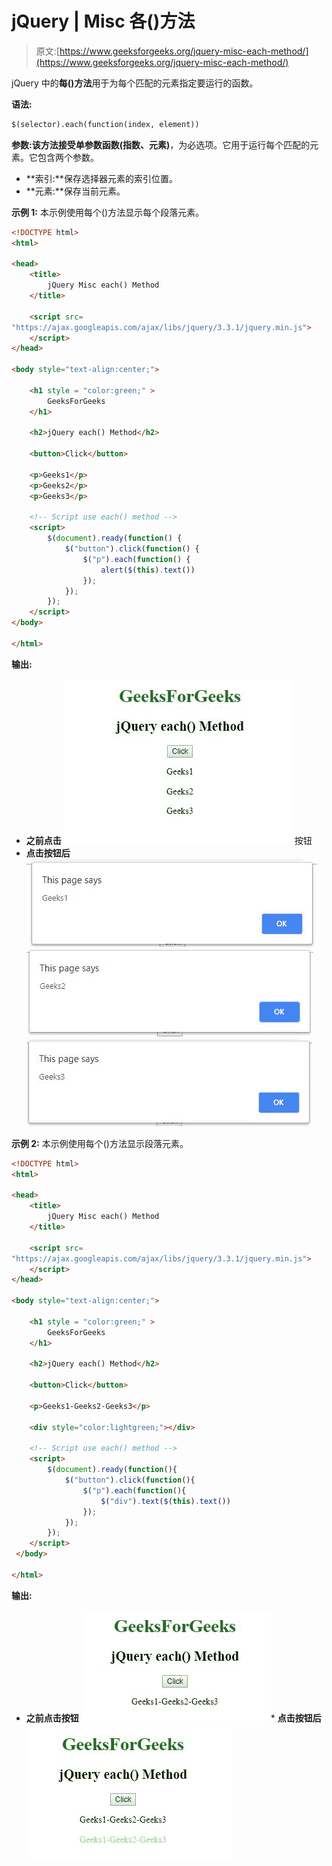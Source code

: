 # jQuery | Misc 各()方法

> 原文:[https://www.geeksforgeeks.org/jquery-misc-each-method/](https://www.geeksforgeeks.org/jquery-misc-each-method/)

jQuery 中的**每()方法**用于为每个匹配的元素指定要运行的函数。

**语法:**

```html
$(selector).each(function(index, element))
```

**参数:**该方法接受单参数**函数(指数、元素)**，为必选项。它用于运行每个匹配的元素。它包含两个参数。

*   **索引:**保存选择器元素的索引位置。
*   **元素:**保存当前元素。

**示例 1:** 本示例使用每个()方法显示每个段落元素。

```html
<!DOCTYPE html>
<html>

<head> 
    <title>
        jQuery Misc each() Method
    </title>

    <script src=
"https://ajax.googleapis.com/ajax/libs/jquery/3.3.1/jquery.min.js">
    </script>
</head> 

<body style="text-align:center;">

    <h1 style = "color:green;" >  
        GeeksForGeeks
    </h1>  

    <h2>jQuery each() Method</h2>

    <button>Click</button>

    <p>Geeks1</p>
    <p>Geeks2</p>
    <p>Geeks3</p>

    <!-- Script use each() method -->
    <script>
        $(document).ready(function() {
            $("button").click(function() {
                $("p").each(function() {
                    alert($(this).text())
                });
            });
        });
    </script>
</body>

</html>  
```

**输出:**

*   **之前点击**
    ![](img/a3ec46273b8abbaaa9ac4f6529711b0d.png)按钮
*   **点击按钮后**
    ![](img/b4cfbf3c116730b12057860096f1ed15.png)
    ![](img/f702045129d6da99663083d83a3d8b27.png)
    ![](img/f8ef5d02364e0613b9746edd72ebb3cc.png)

**示例 2:** 本示例使用每个()方法显示段落元素。

```html
<!DOCTYPE html>
<html>

<head> 
    <title>
        jQuery Misc each() Method
    </title>

    <script src=
"https://ajax.googleapis.com/ajax/libs/jquery/3.3.1/jquery.min.js">
    </script>
</head> 

<body style="text-align:center;">

    <h1 style = "color:green;" >  
        GeeksForGeeks
    </h1>  

    <h2>jQuery each() Method</h2>

    <button>Click</button>

    <p>Geeks1-Geeks2-Geeks3</p>

    <div style="color:lightgreen;"></div>

    <!-- Script use each() method -->
    <script>
        $(document).ready(function(){
            $("button").click(function(){
                $("p").each(function(){
                    $("div").text($(this).text())
                });
            });
        });
    </script>
 </body>

</html>  
```

**输出:**

*   **之前点击按钮**
    ![](img/2bdd30e7fb192792a687546f2bfe9ae9.png)*   **点击按钮后**
    ![](img/3636a292a322e86ab123e8173d820d62.png)